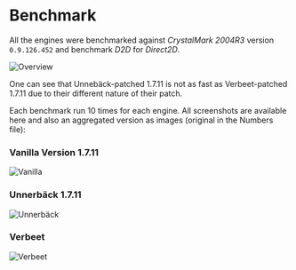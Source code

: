 # Benchmark
All the engines were benchmarked against _CrystalMark 2004R3_ version `0.9.126.452` and benchmark _D2D_ for _Direct2D_.

![Overview](https://raw2.github.com/lnxbil/WineskinEngines/master/Benchmark-1.7.11/images/01_overview.png)

One can see that Unnebäck-patched 1.7.11 is not as fast as Verbeet-patched 1.7.11 due to their different nature of their patch.

Each benchmark run 10 times for each engine. All screenshots are available here and also an aggregated version as images (original in the Numbers file):

### Vanilla Version 1.7.11

![Vanilla](https://raw2.github.com/lnxbil/WineskinEngines/master/Benchmark-1.7.11/images/02_vanilla.png)

### Unnerbäck 1.7.11

![Unnerbäck](https://raw2.github.com/lnxbil/WineskinEngines/master/Benchmark-1.7.11/images/03_unnerb%C3%A4ck.png)

### Verbeet

![Verbeet](https://raw2.github.com/lnxbil/WineskinEngines/master/Benchmark-1.7.11/images/04_verbeet.png)
